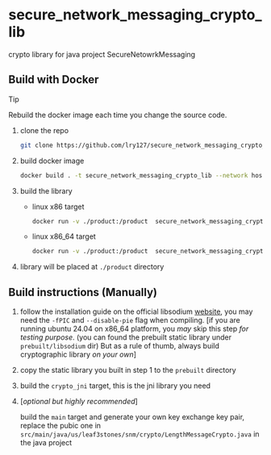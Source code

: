 # secure_network_messaging_crypto_lib

crypto library for java project SecureNetowrkMessaging

## Build with Docker

> [!TIP]
> 
> Rebuild the docker image each time you change the source code.

1. clone the repo
   
   ```bash
   git clone https://github.com/lry127/secure_network_messaging_crypto_lib.git
   ```

2. build docker image
   
   ```bash
   docker build . -t secure_network_messaging_crypto_lib --network host
   ```

3. build the library
   
   - linux x86 target
     
     ```bash
     docker run -v ./product:/product  secure_network_messaging_crypto_lib linux_x86_build.sh
     ```
   
   - linux x86_64 target
     
     ```bash
     docker run -v ./product:/product  secure_network_messaging_crypto_lib linux_x86_64_build.sh
     ```

4. library will be placed at `./product` directory

## Build instructions (Manually)

1. follow the installation guide on the official libsodium [website](https://doc.libsodium.org/installation), you may need the `-fPIC` and `--disable-pie` flag when compiling. [if you are running ubuntu 24.04 on x86_64 platform, you *may* skip this step *for testing purpose*. (you can found the prebuilt static library under `prebuilt/libsodium` dir) But as a rule of thumb, always build cryptographic library *on your own*]

2. copy the static library you built in step 1 to the `prebuilt` directory

3. build the `crypto_jni` target, this is the jni library you need

4. [*optional but highly recommended*]
   
   build the `main` target and generate your own key exchange key pair, replace the pubic one in `src/main/java/us/leaf3stones/snm/crypto/LengthMessageCrypto.java` in the java project
